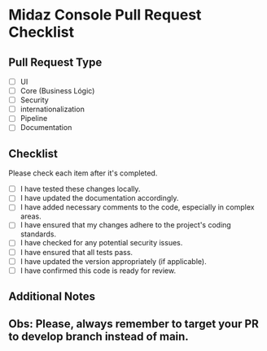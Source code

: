 # Midaz Console Pull Request Checklist

## Pull Request Type

[//]: # 'Check the appropriate box for the type of pull request.'

- [ ] UI
- [ ] Core (Business Lógic)
- [ ] Security
- [ ] internationalization
- [ ] Pipeline
- [ ] Documentation

## Checklist

Please check each item after it's completed.

- [ ] I have tested these changes locally.
- [ ] I have updated the documentation accordingly.
- [ ] I have added necessary comments to the code, especially in complex areas.
- [ ] I have ensured that my changes adhere to the project's coding standards.
- [ ] I have checked for any potential security issues.
- [ ] I have ensured that all tests pass.
- [ ] I have updated the version appropriately (if applicable).
- [ ] I have confirmed this code is ready for review.

## Additional Notes

[//]: # 'Add any additional notes, context, or explanation that could be helpful for reviewers.'

## Obs: Please, always remember to target your PR to develop branch instead of main.

